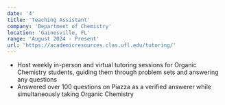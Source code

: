 ```yaml
---
date: '4'
title: 'Teaching Assistant'
company: 'Department of Chemistry'
location: 'Gainesville, FL'
range: 'August 2024 - Present'
url: 'https://academicresources.clas.ufl.edu/tutoring/'
---
```


- Host weekly in-person and virtual tutoring sessions for Organic Chemistry students, guiding them through problem sets and answering any questions
- Answered over 100 questions on Piazza as a verified answerer while simultaneously taking Organic Chemistry
